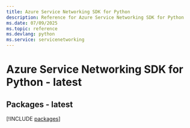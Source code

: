 ```yaml
---
title: Azure Service Networking SDK for Python
description: Reference for Azure Service Networking SDK for Python
ms.date: 07/09/2025
ms.topic: reference
ms.devlang: python
ms.service: servicenetworking
---
```

# Azure Service Networking SDK for Python - latest
## Packages - latest
[!INCLUDE [packages](service-networking-index.md)]